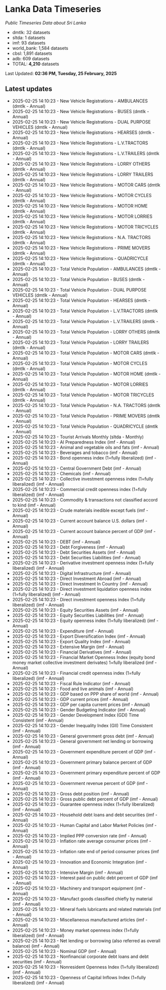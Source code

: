 # Lanka Data Timeseries
*Public Timeseries Data about Sri Lanka*

* dmtlk: 32 datasets
* sltda: 1 datasets
* imf: 93 datasets
* world_bank: 1,584 datasets
* cbsl: 1,891 datasets
* adb: 609 datasets
* TOTAL: **4,210** datasets

Last Updated: **02:36 PM, Tuesday, 25 February, 2025**

## Latest updates

* 2025-02-25 14:10:23 - New Vehicle Registrations - AMBULANCES (dmtlk - Annual)
* 2025-02-25 14:10:23 - New Vehicle Registrations - BUSES (dmtlk - Annual)
* 2025-02-25 14:10:23 - New Vehicle Registrations - DUAL PURPOSE VEHICLES (dmtlk - Annual)
* 2025-02-25 14:10:23 - New Vehicle Registrations - HEARSES (dmtlk - Annual)
* 2025-02-25 14:10:23 - New Vehicle Registrations - L.V.TRACTORS (dmtlk - Annual)
* 2025-02-25 14:10:23 - New Vehicle Registrations - L.V.TRAILERS (dmtlk - Annual)
* 2025-02-25 14:10:23 - New Vehicle Registrations - LORRY OTHERS (dmtlk - Annual)
* 2025-02-25 14:10:23 - New Vehicle Registrations - LORRY TRAILERS (dmtlk - Annual)
* 2025-02-25 14:10:23 - New Vehicle Registrations - MOTOR CARS (dmtlk - Annual)
* 2025-02-25 14:10:23 - New Vehicle Registrations - MOTOR CYCLES (dmtlk - Annual)
* 2025-02-25 14:10:23 - New Vehicle Registrations - MOTOR HOME (dmtlk - Annual)
* 2025-02-25 14:10:23 - New Vehicle Registrations - MOTOR LORRIES (dmtlk - Annual)
* 2025-02-25 14:10:23 - New Vehicle Registrations - MOTOR TRICYCLES (dmtlk - Annual)
* 2025-02-25 14:10:23 - New Vehicle Registrations - N.A. TRACTORS (dmtlk - Annual)
* 2025-02-25 14:10:23 - New Vehicle Registrations - PRIME MOVERS (dmtlk - Annual)
* 2025-02-25 14:10:23 - New Vehicle Registrations - QUADRICYCLE (dmtlk - Annual)
* 2025-02-25 14:10:23 - Total Vehicle Population - AMBULANCES (dmtlk - Annual)
* 2025-02-25 14:10:23 - Total Vehicle Population - BUSES (dmtlk - Annual)
* 2025-02-25 14:10:23 - Total Vehicle Population - DUAL PURPOSE VEHICLES (dmtlk - Annual)
* 2025-02-25 14:10:23 - Total Vehicle Population - HEARSES (dmtlk - Annual)
* 2025-02-25 14:10:23 - Total Vehicle Population - L.V.TRACTORS (dmtlk - Annual)
* 2025-02-25 14:10:23 - Total Vehicle Population - L.V.TRAILERS (dmtlk - Annual)
* 2025-02-25 14:10:23 - Total Vehicle Population - LORRY OTHERS (dmtlk - Annual)
* 2025-02-25 14:10:23 - Total Vehicle Population - LORRY TRAILERS (dmtlk - Annual)
* 2025-02-25 14:10:23 - Total Vehicle Population - MOTOR CARS (dmtlk - Annual)
* 2025-02-25 14:10:23 - Total Vehicle Population - MOTOR CYCLES (dmtlk - Annual)
* 2025-02-25 14:10:23 - Total Vehicle Population - MOTOR HOME (dmtlk - Annual)
* 2025-02-25 14:10:23 - Total Vehicle Population - MOTOR LORRIES (dmtlk - Annual)
* 2025-02-25 14:10:23 - Total Vehicle Population - MOTOR TRICYCLES (dmtlk - Annual)
* 2025-02-25 14:10:23 - Total Vehicle Population - N.A. TRACTORS (dmtlk - Annual)
* 2025-02-25 14:10:23 - Total Vehicle Population - PRIME MOVERS (dmtlk - Annual)
* 2025-02-25 14:10:23 - Total Vehicle Population - QUADRICYCLE (dmtlk - Annual)
* 2025-02-25 14:10:23 - Tourist Arrivals Monthly (sltda - Monthly)
* 2025-02-25 14:10:23 - AI Preparedness Index (imf - Annual)
* 2025-02-25 14:10:23 - Animal and vegetable oils and fats (imf - Annual)
* 2025-02-25 14:10:23 - Beverages and tobacco (imf - Annual)
* 2025-02-25 14:10:23 - Bond openness index (1=fully liberalized) (imf - Annual)
* 2025-02-25 14:10:23 - Central Government Debt (imf - Annual)
* 2025-02-25 14:10:23 - Chemicals (imf - Annual)
* 2025-02-25 14:10:23 - Collective investment openness index (1=fully liberalized) (imf - Annual)
* 2025-02-25 14:10:23 - Commercial credit openness index (1=fully liberalized) (imf - Annual)
* 2025-02-25 14:10:23 - Commodity & transactions not classified accord to kind (imf - Annual)
* 2025-02-25 14:10:23 - Crude materials inedible except fuels (imf - Annual)
* 2025-02-25 14:10:23 - Current account balance U.S. dollars (imf - Annual)
* 2025-02-25 14:10:23 - Current account balance percent of GDP (imf - Annual)
* 2025-02-25 14:10:23 - DEBT (imf - Annual)
* 2025-02-25 14:10:23 - Debt Forgiveness (imf - Annual)
* 2025-02-25 14:10:23 - Debt Securities Assets (imf - Annual)
* 2025-02-25 14:10:23 - Debt Securities Liabilities (imf - Annual)
* 2025-02-25 14:10:23 - Derivative investment openness index (1=fully liberalized) (imf - Annual)
* 2025-02-25 14:10:23 - Digital Infrastructure (imf - Annual)
* 2025-02-25 14:10:23 - Direct Investment Abroad (imf - Annual)
* 2025-02-25 14:10:23 - Direct Investment In Country (imf - Annual)
* 2025-02-25 14:10:23 - Direct investment liquidation openness index (1=fully liberalized) (imf - Annual)
* 2025-02-25 14:10:23 - Direct investment openness index (1=fully liberalized) (imf - Annual)
* 2025-02-25 14:10:23 - Equity Securities Assets (imf - Annual)
* 2025-02-25 14:10:23 - Equity Securities Liabilities (imf - Annual)
* 2025-02-25 14:10:23 - Equity openness index (1=fully liberalized) (imf - Annual)
* 2025-02-25 14:10:23 - Expenditure (imf - Annual)
* 2025-02-25 14:10:23 - Export Diversification Index (imf - Annual)
* 2025-02-25 14:10:23 - Export Quality Index (imf - Annual)
* 2025-02-25 14:10:23 - Extensive Margin (imf - Annual)
* 2025-02-25 14:10:23 - Financial Derivatives (imf - Annual)
* 2025-02-25 14:10:23 - Financial Market Openness Index (equity bond money market collective investment derivates) 1=fully liberalized (imf - Annual)
* 2025-02-25 14:10:23 - Financial credit openness index (1=fully liberalized) (imf - Annual)
* 2025-02-25 14:10:23 - Fiscal Rule Indicator (imf - Annual)
* 2025-02-25 14:10:23 - Food and live animals (imf - Annual)
* 2025-02-25 14:10:23 - GDP based on PPP share of world (imf - Annual)
* 2025-02-25 14:10:23 - GDP current prices (imf - Annual)
* 2025-02-25 14:10:23 - GDP per capita current prices (imf - Annual)
* 2025-02-25 14:10:23 - Gender Budgeting Indicator (imf - Annual)
* 2025-02-25 14:10:23 - Gender Development Index (GDI) Time Consistent (imf - Annual)
* 2025-02-25 14:10:23 - Gender Inequality Index (GII) Time Consistent (imf - Annual)
* 2025-02-25 14:10:23 - General government gross debt (imf - Annual)
* 2025-02-25 14:10:23 - General government net lending or borrowing (imf - Annual)
* 2025-02-25 14:10:23 - Government expenditure percent of GDP (imf - Annual)
* 2025-02-25 14:10:23 - Government primary balance percent of GDP (imf - Annual)
* 2025-02-25 14:10:23 - Government primary expenditure percent of GDP (imf - Annual)
* 2025-02-25 14:10:23 - Government revenue percent of GDP (imf - Annual)
* 2025-02-25 14:10:23 - Gross debt position (imf - Annual)
* 2025-02-25 14:10:23 - Gross public debt percent of GDP (imf - Annual)
* 2025-02-25 14:10:23 - Guarantee openness index (1=fully liberalized) (imf - Annual)
* 2025-02-25 14:10:23 - Household debt loans and debt securities (imf - Annual)
* 2025-02-25 14:10:23 - Human Capital and Labor Market Policies (imf - Annual)
* 2025-02-25 14:10:23 - Implied PPP conversion rate (imf - Annual)
* 2025-02-25 14:10:23 - Inflation rate average consumer prices (imf - Annual)
* 2025-02-25 14:10:23 - Inflation rate end of period consumer prices (imf - Annual)
* 2025-02-25 14:10:23 - Innovation and Economic Integration (imf - Annual)
* 2025-02-25 14:10:23 - Intensive Margin (imf - Annual)
* 2025-02-25 14:10:23 - Interest paid on public debt percent of GDP (imf - Annual)
* 2025-02-25 14:10:23 - Machinery and transport equipment (imf - Annual)
* 2025-02-25 14:10:23 - Manufact goods classified chiefly by material (imf - Annual)
* 2025-02-25 14:10:23 - Mineral fuels lubricants and related materials (imf - Annual)
* 2025-02-25 14:10:23 - Miscellaneous manufactured articles (imf - Annual)
* 2025-02-25 14:10:23 - Money market openness index (1=fully liberalized) (imf - Annual)
* 2025-02-25 14:10:23 - Net lending or borrowing (also referred as overall balance) (imf - Annual)
* 2025-02-25 14:10:23 - Nominal GDP (imf - Annual)
* 2025-02-25 14:10:23 - Nonfinancial corporate debt loans and debt securities (imf - Annual)
* 2025-02-25 14:10:23 - Nonresident Openness Index (1=fully liberalized) (imf - Annual)
* 2025-02-25 14:10:23 - Openness of Capital Inflows Index (1=fully liberalized) (imf - Annual)